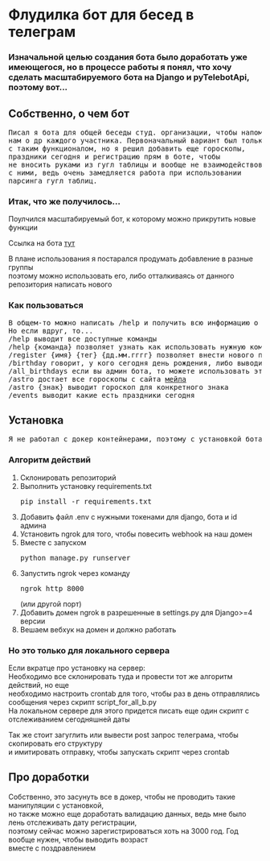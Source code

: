 <h1>Флудилка бот для бесед в телеграм</h1>

<h3>Изначальной целью создания бота было доработать уже имеющегося, но в процессе работы я понял, что хочу сделать масштабируемого бота на Django и pyTelebotApi, поэтому вот...</h3>

<h2>Собственно, о чем бот</h2>

<pre>Писал я бота для общей беседы студ. организации, чтобы напоминать
нам о др каждого участника. Первоначальный вариант был только
с таким функционалом, но я решил добавить еще гороскопы,
праздники сегодня и регистрацию прям в боте, чтобы
не вносить руками из гугл таблицы и вообще не взаимодействовать
с ними, ведь очень замедляется работа при использовании
парсинга гугл таблиц.</pre>

<h3>Итак, что же получилось...</h3>

<p>Поулчился масштабируемый бот, к которому можно прикрутить новые функции</p>

<p>Ссылка на бота <a href='https://t.me/movement_flood_v2_bot'>тут</a></p>

<p>В плане использования я постарался продумать добавление в разные группы<br>
поэтому можно использовать его, либо отталкиваясь от данного репозитория написать нового</p>

<h3>Как пользоваться</h3>

<pre>В общем-то можно написать /help и получить всю информацию о командах.
Но если вдруг, то...
/help выводит все доступные команды
/help {команда} позволяет узнать как использовать нужную команду
/register {имя} {тег} {дд.мм.гггг} позволяет внести нового пользователя в базу данных
/birthday говорит, у кого сегодня день рождения, либо выводит сообщение, что ни у кого нет
/all_birthdays если вы админ бота, то можете использовать эту команду, чтобы отправить во все чаты одновременно
/astro достает все гороскопы с сайта <a href='https://horo.mail.ru/'>мейла</a>
/astro {знак} выводит гороскоп для конкретного знака
/events выводит какие есть праздники сегодня</pre>

<h2>Установка</h2>
<pre>Я не работал с докер контейнерами, поэтому с установкой бота немного запарно</pre>
<h3>Алгоритм действий</h3>
<ol>
<li>Склонировать репозиторий</li>
<li>Выполнить установку requirements.txt<pre>pip install -r requirements.txt</pre></li>
<li>Добавить файл .env с нужными токенами для django, бота и id админа</li>
<li>Установить ngrok для того, чтобы повесить webhook на наш домен</li>
<li>Вместе с запуском <pre>python manage.py runserver</pre></li>
<li>Запустить ngrok через команду <pre>ngrok http 8000</pre>(или другой порт)</li>
<li>Добавить домен ngrok в разрешенные в settings.py для Django>=4 версии</li>
<li>Вешаем вебхук на домен и должно работать</li>
</ol>
<h3>Но это только для локального сервера</h3>
<p>Если вкратце про установку на сервер:<br>
Необходимо все склонировать туда и провести тот же алгоритм действий, но еще<br>
необходимо настроить crontab для того, чтобы раз в день отправлялись сообщения через скрипт script_for_all_b.py<br>
На локальном сервере для этого придется писать еще один скрипт с отслеживанием сегодняшней даты</p>
<p>Так же стоит загуглить или вывести post запрос телеграма, чтобы скопировать его структуру<br>
и имитировать отправку, чтобы запускать скрипт через crontab</p>

<h2>Про доработки</h2>
<p>Собственно, это засунуть все в докер, чтобы не проводить такие манипуляции с установкой,<br>
но также можно еще доработать валидацию данных, ведь мне было лень отслеживать дату регистрации,<br>
поэтому сейчас можно зарегистрироваться хоть на 3000 год. Год вообще нужен, чтобы выводить возраст<br>
вместе с поздравлением</p>
